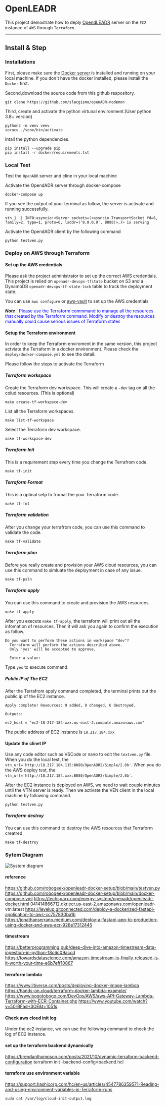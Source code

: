 # OpenLEADR

This project demostrate how to deply [OpendLEADR](https://github.com/openleadr) server on the `EC2` instance of `AWS` through `Terraform`.

---

## Install & Step

### Installations

First, please make sure the [Docker server](https://docs.docker.com/engine/install/) is installed and running on your local machine. If you don't have the docker installed, please install the `Docker` first.

Second,download the source code from this github respository.

```
git clone https://github.com/slacgismo/openADR-nodemon
```

Third, create and activate the python virtunal environment.(User python 3.8+ version)

```
python3 -m venv venv
soruce ./venv/bin/activate
```

Intall the python dependencies.

```
pip install --upgrade pip
pip install -r docker/requirements.txt
```

### Local Test

Test the `OpenADR` server and cline in your local machine

Activate the OpendADR server through docker-compose

```
docker-compose up
```

If you see the output of your terminal as follow, the server is activate and running successfully.

```
vtn_1  | INFO:asyncio:<Server sockets=(<asyncio.TransportSocket fd=6, family=2, type=1, proto=6, laddr=('0.0.0.0', 8080)>,)> is serving
```

Activate the OpendADR client by the following command

```
python testven.py
```

### Deploy on AWS through Terraform

#### Set up the AWS credentials

Please ask the project administrator to set up the correct AWS credentials. This project is relied on `openadr-devops-tfstate` bucket on S3 and a DynamoDB `openadr-devops-tf-state-lock` table to track the deployment state.

You can use `aws configure` or [aws-vault](https://github.com/99designs/aws-vault) to set up the AWS credentials

**_Note_** : <span style="color:blue">Please use the Terraform commmand to manage all the resources that created by the Terraform command. Modify or destroy the resources manually could cause serious issues of Terraform states</span>

#### Setup the Terraform environment

In order to keep the Terraform enviroment in the same version, this project actviate the Terraform in a docker environment. Please check the `deploy/docker-compose.yml` to see the detail.

Please follow the steps to activate the Terraform

##### Terraform workspace

Create the Terraform dev workspace. This will create a `-dev` tag on all the colud resources. (This is optional)

```
make create-tf-workspace-dev
```

List all the Terraform workspaces.

```
make list-tf-workspace
```

Select the Terraform dev workspace.

```
make tf-workspace-dev
```

##### Terraform Init

This is a requirement step every time you change the Terrafrom code.

```
make tf-init
```

##### Terraform Format

This is a optinal setp to fromat the your Terraform code.

```
make tf-fmt
```

##### Terraform validation

After you change your terrafrom code, you can use this command to validate the code.

```
make tf-validate
```

##### Terraform plan

Before you really create and provision your AWS cloud resources, you can use this command to simluate the deployment in case of any issue.

```
make tf-paln
```

##### Terraform apply

You can use this command to create and provision the AWS resources.

```
make tf-apply
```

After you execute `make tf-apply`, the terraform will print out all the infomation of resources. Then it will ask you again to confirm the execution as follow.

```
Do you want to perform these actions in workspace "dev"?
  Terraform will perform the actions described above.
  Only 'yes' will be accepted to approve.

  Enter a value:
```

Type `yes` to execute command.

##### Public IP of The EC2

After the Terrafrom apply command completed, the terminal prints out the public ip of the EC2 instance.

```
Apply complete! Resources: 9 added, 0 changed, 0 destroyed.

Outputs:

ec2_host = "ec2-18-217-184-xxx.us-east-2.compute.amazonaws.com"
```

The public address of EC2 instance is `18.217.184.xxx`

#### Update the clinet IP

Use any code editor such as VSCode or nano to edit the `textven.py` file. When you do the local test, the `vtn_url='http://18.217.184.115:8080/OpenADR2/Simple/2.0b'`. When you do the AWS deploy test, the `vtn_url='http://18.217.184.xxx:8080/OpenADR2/Simple/2.0b'`.

After the EC2 instance is deployed on AWS, we need to wait couple minutes until the VTN server is ready. Then we activate the VEN client in the local machine by following command.

```
python testven.py
```

##### Terraform destroy

You can use this command to destroy the AWS resources that Terraform creatred.

```
make tf-destroy
```

### Sytem Diagram

![System diagram](./OpenADR.png)

#### reference

https://github.com/robogeek/openleadr-docker-setup/blob/main/testven.py
https://github.com/robogeek/openleadr-docker-setup/blob/main/docker-compose.yml
https://techsparx.com/energy-system/openadr/openleadr-docker.html
041414866712.dkr.ecr.us-east-2.amazonaws.com/openleadr-vtn:latest
https://levelup.gitconnected.com/deploy-a-dockerized-fastapi-application-to-aws-cc757830ba1b
https://jonathanserrano.medium.com/deploy-a-fastapi-app-to-production-using-docker-and-aws-ecr-928e17312445

#### timestream

https://betterprogramming.pub/deep-dive-into-amazon-timestream-data-ingestion-in-python-18c6c09accd
https://towardsdatascience.com/amazon-timestream-is-finally-released-is-it-worth-your-time-e6b7eff10867

#### terraform lambda

https://www.litiverse.com/posts/deploying-docker-image-lambda
https://hands-on.cloud/terraform-docker-lambda-example/
https://www.bogotobogo.com/DevOps/AWS/aws-API-Gateway-Lambda-Terraform-with-ECR-Container.php
https://www.youtube.com/watch?v=50rBFasH3OE&t=1051s

#### Check aws cloud init log

Under the ec2 instance, we can use the following command to check the log of EC2 instance.

#### set up the terraform backend dynamically

https://brendanthompson.com/posts/2021/10/dynamic-terraform-backend-configuration
terraform init -backend-config=backend.hcl

#### terraform use environment variable

https://support.hashicorp.com/hc/en-us/articles/4547786359571-Reading-and-using-environment-variables-in-Terraform-runs

```
sudo cat /var/log/cloud-init-output.log
```
